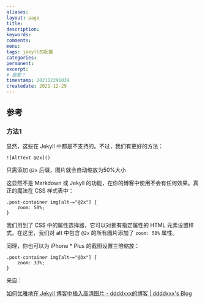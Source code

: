```yaml
---
aliases:
layout: page
title:
description:
keywords:
comments:
menu:
tags: jekyll的配置 
categories: 
permanent: 
excerpt:
# 摘要？
timestamp: 202112291039
createdate: 2021-12-29
---
```




## 参考
### 方法1
显然，这些在 Jekyll 中都是不支持的。不过，我们有更好的方法：

```
![AltText @2x]()
```

只需添加 `@2x` 后缀，图片就会自动缩放为50%大小

这显然不是 Markdown 或 Jekyll 的功能，在你的博客中使用不会有任何效果。真正的魔法在 CSS 样式表中：

```
.post-container img[alt~="@2x"] {
    zoom: 50%;
}
```

我们用到了 CSS 中的属性选择器，它可以对拥有指定属性的 HTML 元素设置样式。在这里，我们对 alt 中包含 `@2x` 的所有图片添加了 `zoom: 50%` 属性。

同理，你也可以为 iPhone * Plus 的截图设置三倍缩放：

```
.post-container img[alt~="@3x"] {
    zoom: 33%;
}
```

来自：

[如何优雅地在 Jekyll 博客中插入高清图片 - ddddxxx的博客 | ddddxxx's Blog](https://ddddxxx.github.io/2017/08/21/insert-retina-image-in-md/)